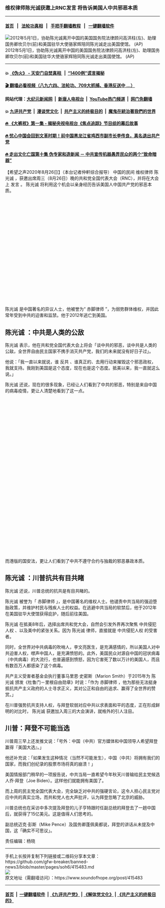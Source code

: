 ### 维权律师陈光诚获邀上RNC发言  将告诉美国人中共邪恶本质
------------------------

#### [首页](https://github.com/gfw-breaker/banned-news3/blob/master/README.md) &nbsp;&nbsp;|&nbsp;&nbsp; [法轮功真相](https://github.com/begood0513/basic/blob/master/README.md)  &nbsp;&nbsp;|&nbsp;&nbsp; [手把手翻墙教程](https://github.com/gfw-breaker/guides/wiki)  &nbsp;&nbsp;|&nbsp;&nbsp; [一键翻墙软件](https://github.com/gfw-breaker/nogfw/blob/master/README.md)  



<div><img alt="2012年5月1日，协助陈光诚离开中国的美国国务院法律顾问高洪柱(左)、助理国务卿坎贝尔(前)和美国驻华大使骆家辉陪同陈光诚走出美国使馆。 (AP)" src="https://img.soundofhope.org/2020-08/1598481687061.jpg"/>
<br/><figcaption class="caption">
 2012年5月1日，协助陈光诚离开中国的美国国务院法律顾问高洪柱(左)、助理国务卿坎贝尔(前)和美国驻华大使骆家辉陪同陈光诚走出美国使馆。 (AP)
</figcaption></div><hr/>

#### 💥 [《伪火》 - 天安门自焚真相 ](http://141.164.51.119:10000/videos/blog/weihuo.html)&nbsp; |&nbsp; [“1400例”谎言揭秘  ](http://141.164.51.119:10000/videos/blog/jiexi1400.html)

#### [ 🎬  翻墙必看视频（八九六四、法轮功、709大抓捕、香港反送中 ...）](https://github.com/gfw-breaker/links/blob/master/banned.md)

#### 网站代理：[大纪元新闻网](http://167.172.10.89:10080/gb/) &nbsp;|&nbsp; [新唐人电视台](http://167.172.10.89:8808/gb/)  &nbsp;|&nbsp; [YouTube热门频道](http://158.247.203.241/youtube.html) &nbsp;|&nbsp; [网门免翻墙](http://158.247.203.241:11000/show.aspx?name=ogHome)

#### 💥 [九评共产党](http://141.164.51.119:10000/videos/res/jiuping/)&nbsp; |&nbsp; [漫谈党文化](http://141.164.51.119:10000/videos/res/mtdwh/)&nbsp; |&nbsp; [共产主义的终极目的](http://141.164.51.119:10000/videos/res/zjmd/)&nbsp; |&nbsp; [魔鬼在統治著我們的世界](http://141.164.51.119:10000/videos/res/TheSpecter/)  

#### [ 🔥  《大裤衩》第一集 - 揭秘央视电视台《焦点追踪》节目组的幕后故事](http://141.164.51.119:10000/videos/news/../res/big-shorts/index.html)

#### [ 🔥  忧心中国会回到文革时期！前中国黑龙江省鸡西市副市长李传良，真名退出共产党](http://141.164.51.119:10000/videos/news/quit01.html)

#### [ 🔥  走出文化亡国第十集 伪专家和造新闻 － 中共宣传机器愚弄民众的两个“致命暗器”](http://141.164.51.119:10000/videos/news/../res/zcwhwg/index.html)

<div><div class="Content__Wrapper sc-1bvya0-0 grZQxZ">
 <p class="meta-top">
  <span class="meta">
   【希望之声2020年8月26日】（本台记者仲軒综合报导）
  </span>
  中国的民间
  <ok href="/term/9291">
   维权律师
  </ok>
  <ok href="/term/8979">
   陈光诚
  </ok>
  ，获邀出席周三（8月26日）晚的共和党全国代表大会（RNC），并将在大会上
  <ok href="/term/92987">
   发言
  </ok>
  。
  <ok href="/term/8979">
   陈光诚
  </ok>
  将利用这个机会以亲身经历告诉美国人中国共产党的邪恶本质。
 </p>
 <div class="soh-embed">
  <div class="soh-embed-inner">
   <div class="iframely-embed" style="max-width: 550px;">
    <div class="iframely-responsive" style="padding-bottom: 66.6667%;">
    </div>
   </div>
  </div>
 </div>
 <p>
  <ok href="/term/8979">
   陈光诚
  </ok>
  是中国著名的异议人士，他被誉为“
  <ok href="/term/139802">
   赤脚律师
  </ok>
  ”，为弱势群体维权，并因此常年受到中共的迫害和监禁。他于2012年逃亡到美国。
 </p>
 <h2>
  <ok href="/term/8979">
   陈光诚
  </ok>
  ：中共是人类的公敌
 </h2>
 <p>
  <ok href="/term/8979">
   陈光诚
  </ok>
  表示，他在共和党全国代表大会上将会「谈中共的邪恶，谈中共是人类的公敌，全世界自由民主国家不携手消灭共产党，我们的未来就没有好日子过」。
 </p>
 <p>
  他说：「我一直以来就说，谁
  <ok href="/term/969">
   反共
  </ok>
  、谁真正的、去用行动来摧毁这个邪恶政权，我就支持。我刚到美国是这个态度，现在也是这个态度。抵美以来，我一直就这么说。」
 </p>
 <p>
  <ok href="/term/8979">
   陈光诚
  </ok>
  还说，现在的很多现象，已经让人们看到了中共的邪恶，特别是来自中国的病毒疫情，更让人清楚地看到了这一点。
 </p>
 <div class="soh-embed">
  <div class="soh-embed-inner">
   <div class="iframely-embed" style="max-width: 550px;">
    <div class="iframely-responsive" style="padding-bottom: 100%;">
    </div>
   </div>
  </div>
 </div>
 <p>
  而港版的国安法，更让人们看到了中共不遵守合约与独裁的邪恶暴政本质。
 </p>
 <h2>
  <ok href="/term/8979">
   陈光诚
  </ok>
  ：川普抗共有目共睹
 </h2>
 <p>
  <ok href="/term/8979">
   陈光诚
  </ok>
  还说，川普总统的抗共是有目共睹的。
 </p>
 <div class="AD_Embed__Wrap-sc-1xslmin-0 igMuqX module desktop">
  <div>
  </div>
 </div>
 <p>
  <ok href="/term/8979">
   陈光诚
  </ok>
  被誉为「
  <ok href="/term/139802">
   赤脚律师
  </ok>
  」，是中国著名的维权人士。他谴责中共当局的强迫堕胎政策，并维护村民与残疾人士的权益。在逃避中共当局的软禁后，他于2012年在美国驻华大使馆获得庇护，随后前往美国。
 </p>
 <p>
  <ok href="/term/8979">
   陈光诚
  </ok>
  在抵美8年后，选择出席共和党大会，自然会引发外界再次聚焦
  <ok href="/term/121903">
   中共侵犯人权
  </ok>
  、以及美中的紧张关系。因为
  <ok href="/term/8979">
   陈光诚
  </ok>
  律师，直接就是
  <ok href="/term/121903">
   中共侵犯人权
  </ok>
  的受害者。
 </p>
 <p>
  同时，全世界对中共病毒的吹哨人，李文亮医生，是充满感情的，所以美国人对中共迫害人权，噤声中国人，是充满愤怒的。此外，美国民众对源自中国的冠状病毒（中共病毒）的大流行，也普遍感到愤怒，因为它害死了数以万计的美国人，而且有数百万人都感染了这个病毒。
 </p>
 <p>
  共产主义受害者基金会执行董事马里恩·史密斯（Marion Smith）于2015年为
  <ok href="/term/8979">
   陈光诚
  </ok>
  颁发《杜鲁门－里根自由勋章》时说：「作为
  <ok href="/term/139802">
   赤脚律师
  </ok>
  ，他为那些无法挺身抵抗共产主义政府的人士寻求正义，其对公正和自由的追求、赢得了全世界的赞赏。」
 </p>
 <p>
  在川普强势抗共支持人权，与拜登软弱对应中共以求表面和平的态度，正在形成鲜明的对比时，
  <ok href="/term/8979">
   陈光诚
  </ok>
  获邀加入周三的大会演讲，就格外的引人注目。
 </p>
 <h2>
  川普：拜登不可能当选
 </h2>
 <p>
  川普周三早上还发推文说：「号外：中国（中共）官方媒体和中国领导人希望拜登赢得『美国大选』。」
 </p>
 <p>
  他还补充说：「如果发生这种情况（当然不可能发生），中国（中共）将拥有我们的国家，而我们创纪录的股票市场将真的崩溃！」
 </p>
 <div class="soh-embed">
  <div class="soh-embed-inner">
   <div class="iframely-embed" style="max-width: 550px;">
    <div class="iframely-responsive">
    </div>
   </div>
  </div>
 </div>
 <p>
  美国情报部门稍早的一项报告说，中共当局一直希望今年秋天川普输给民主党候选人乔·拜登（Joe Biden）。这样他们就能拥有美国了。
 </p>
 <p>
  而上周的民主党全国代表大会，完全缺乏对中共的强硬言论，这令人担心民主党对应中共的真实立场，而共和党人也大声批评，认为拜登忽略了北京的威胁。
 </p>
 <p>
  川普总统也在采访中多次提及拜登的儿子亨特跟时任副总统的拜登去了一趟中国后，就获得了15亿美元。这是值得人们思考的。
 </p>
 <p>
  副总统迈克·彭斯（Mike Pence）及国务卿蓬佩奥都说，拜登的讲话从未提及中国，这「确实不可思议」。
 </p>
 <p class="meta-btm">
  责任编辑：杨晓
 </p>
</div>
</div>
<hr/>
手机上长按并复制下列链接或二维码分享本文章：<br/>
https://github.com/gfw-breaker/banned-news3/blob/master/pages/soh6/415483.md <br/>
<a href='https://github.com/gfw-breaker/banned-news3/blob/master/pages/soh6/415483.md'><img src='https://github.com/gfw-breaker/banned-news3/blob/master/pages/soh6/415483.md.png'/></a> <br/>
原文地址（需翻墙访问）：https://www.soundofhope.org/post/415483


------------------------
#### [首页](https://github.com/gfw-breaker/banned-news3/blob/master/README.md) &nbsp;|&nbsp; [一键翻墙软件](https://github.com/gfw-breaker/nogfw/blob/master/README.md) &nbsp;| [《九评共产党》](https://github.com/gfw-breaker/9ping.md/blob/master/README.md#九评之一评共产党是什么) | [《解体党文化》](https://github.com/gfw-breaker/jtdwh.md/blob/master/README.md) | [《共产主义的终极目的》](https://github.com/gfw-breaker/gczydzjmd.md/blob/master/README.md)


<img src='http://gfw-breaker.win/banned-news3/pages/soh6/415483.md' width='0px' height='0px'/>